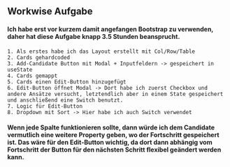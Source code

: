 ## Workwise Aufgabe


#### Ich habe erst vor kurzem damit angefangen Bootstrap zu verwenden, daher hat diese Aufgabe knapp 3.5 Stunden beansprucht.

    1. Als erstes habe ich das Layout erstellt mit Col/Row/Table
    2. Cards gehardcoded
    3. Add-Candidate Button mit Modal + Inputfeldern -> gespeichert in useState
    4. Cards gemappt
    5. Cards einen Edit-Button hinzugefügt
    6. Edit-Button öffnet Modal -> Dort habe ich zuerst Checkbox und andere Ansätze versucht, letztendlich aber in einem State gespeichert und anschließend eine Switch benutzt.
    7. Logic für Edit-Button
    8. Dropdown mit Sort -> Hier habe ich auch Switch verwendet

#### Wenn jede Spalte funktionieren sollte, dann würde ich dem Candidate vermutlich eine weitere Property geben, wo der Fortschritt gespeichert ist. Das wäre für den Edit-Button wichtig, da dort dann abhängig vom Fortschritt der Button für den nächsten Schritt flexibel geändert werden kann.
